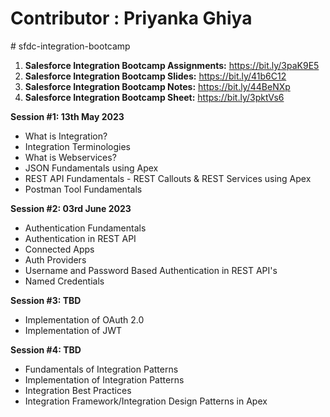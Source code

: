 <h1>Contributor : Priyanka Ghiya </h1>
# sfdc-integration-bootcamp

1. **Salesforce Integration Bootcamp Assignments:** https://bit.ly/3paK9E5
2. **Salesforce Integration Bootcamp Slides:** https://bit.ly/41b6C12
3. **Salesforce Integration Bootcamp Notes:** https://bit.ly/44BeNXp
4. **Salesforce Integration Bootcamp Sheet:** https://bit.ly/3pktVs6

**Session #1: 13th May 2023**
- What is Integration?
- Integration Terminologies 
- What is Webservices?
- JSON Fundamentals using Apex
- REST API Fundamentals - REST Callouts & REST Services using Apex
- Postman Tool Fundamentals

**Session #2: 03rd June 2023**
- Authentication Fundamentals
- Authentication in REST API
- Connected Apps
- Auth Providers
- Username and Password Based Authentication in REST API's
- Named Credentials

**Session #3: TBD**
- Implementation of OAuth 2.0
- Implementation of JWT

**Session #4: TBD**
- Fundamentals of Integration Patterns
- Implementation of Integration Patterns
- Integration Best Practices
- Integration Framework/Integration Design Patterns in Apex

